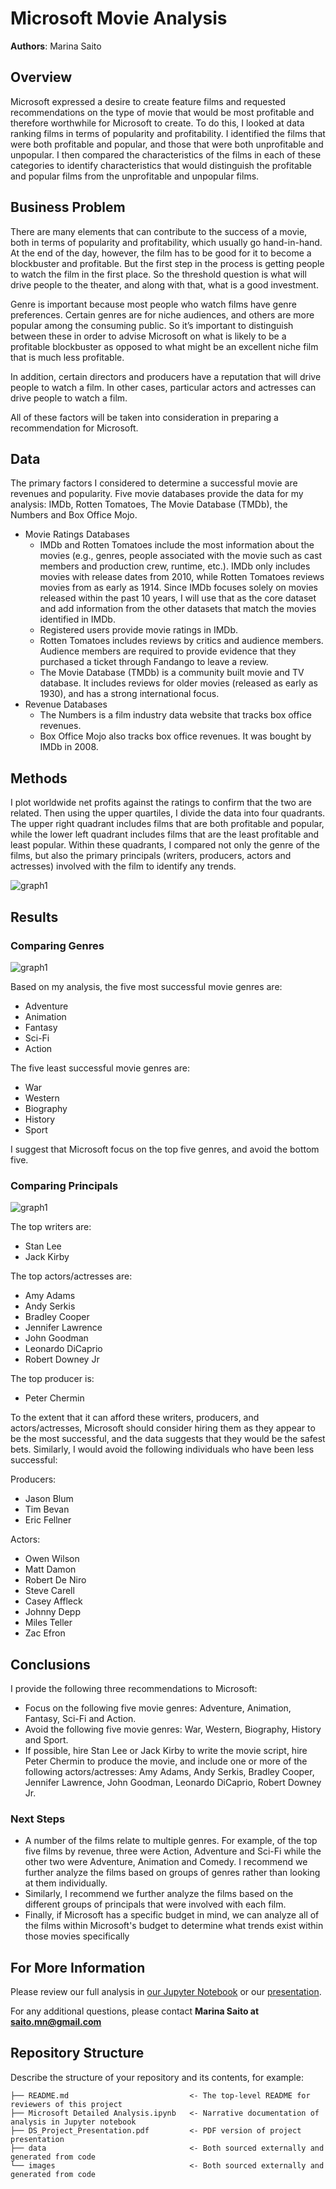 # Microsoft Movie Analysis

**Authors**: Marina Saito

## Overview

Microsoft expressed a desire to create feature films and requested recommendations on the type of movie that would be most profitable and therefore worthwhile for Microsoft to create.  To do this, I looked at data ranking films in terms of popularity and profitability.  I identified the films that were both profitable and popular, and those that were both unprofitable and unpopular.  I then compared the characteristics of the films in each of these categories to identify characteristics that would distinguish the profitable and popular films from the unprofitable and unpopular films.

## Business Problem

There are many elements that can contribute to the success of a movie, both in terms of popularity and profitability, which usually go hand-in-hand.  At the end of the day, however, the film has to be good for it to become a blockbuster and profitable.  But the first step in the process is getting people to watch the film in the first place.  So the threshold question is what will drive people to the theater, and along with that, what is a good investment.

Genre is important because most people who watch films have genre preferences.  Certain genres are for niche audiences, and others are more popular among the consuming public.  So it’s important to distinguish between these in order to advise Microsoft on what is likely to be a profitable blockbuster as opposed to what might be an excellent niche film that is much less profitable.

In addition, certain directors and producers have a reputation that will drive people to watch a film.  In other cases, particular actors and actresses can drive people to watch a film.

All of these factors will be taken into consideration in preparing a recommendation for Microsoft.

## Data

The primary factors I considered to determine a successful movie are revenues and popularity.  Five movie databases provide the data for my analysis:  IMDb, Rotten Tomatoes, The Movie Database (TMDb), the Numbers and Box Office Mojo.
 - Movie Ratings Databases
    - IMDb and Rotten Tomatoes include the most information about the movies (e.g., genres, people associated with the movie such as cast members and production crew, runtime, etc.).  IMDb only includes movies with release dates from 2010, while Rotten Tomatoes reviews movies from as early as 1914.  Since IMDb focuses solely on movies released within the past 10 years, I will use that as the core dataset and add information from the other datasets that match the movies identified in IMDb.
    - Registered users provide movie ratings in IMDb.
    - Rotten Tomatoes includes reviews by critics and audience members.  Audience members are required to provide evidence that they purchased a ticket through Fandango to leave a review.
    - The Movie Database (TMDb) is a community built movie and TV database.  It includes reviews for older movies (released as early as 1930), and has a strong international focus.
 - Revenue Databases
     - The Numbers is a film industry data website that tracks box office revenues.
     - Box Office Mojo also tracks box office revenues.  It was bought by IMDb in 2008.

## Methods

I plot worldwide net profits against the ratings to confirm that the two are related.  Then using the upper quartiles, I divide the data into four quadrants.  The upper right quadrant includes films that are both profitable and popular, while the lower left quadrant includes films that are the least profitable and least popular.  Within these quadrants, I compared not only the genre of the films, but also the primary principals (writers, producers, actors and actresses) involved with the film to identify any trends.

![graph1](./images/quadrants.png)

## Results

### Comparing Genres

![graph1](./images/genres.png)

Based on my analysis, the five most successful movie genres are:
 - Adventure
 - Animation
 - Fantasy
 - Sci-Fi
 - Action

The five least successful movie genres are:
- War
- Western
- Biography
- History
- Sport

I suggest that Microsoft focus on the top five genres, and avoid the bottom five.

### Comparing Principals

![graph1](./images/principals.png)

The top writers are:
- Stan Lee
- Jack Kirby

The top actors/actresses are:
 - Amy Adams
 - Andy Serkis
 - Bradley Cooper
 - Jennifer Lawrence
 - John Goodman
 - Leonardo DiCaprio
 - Robert Downey Jr
 
The top producer is:
 - Peter Chermin

To the extent that it can afford these writers, producers, and actors/actresses, Microsoft should consider hiring them as they appear to be the most successful, and the data suggests that they would be the safest bets.  Similarly, I would avoid the following individuals who have been less successful:

Producers:
 - Jason Blum
 - Tim Bevan
 - Eric Fellner
 
Actors:
 - Owen Wilson
 - Matt Damon
 - Robert De Niro
 - Steve Carell
 - Casey Affleck
 - Johnny Depp
 - Miles Teller
 - Zac Efron

## Conclusions

I provide the following three recommendations to Microsoft:
 - Focus on the following five movie genres: Adventure, Animation, Fantasy, Sci-Fi and Action.
 - Avoid the following five movie genres: War, Western, Biography, History and Sport.
 - If possible, hire Stan Lee or Jack Kirby to write the movie script, hire Peter Chermin to produce the movie, and include one or more of the following actors/actresses: Amy Adams, Andy Serkis, Bradley Cooper, Jennifer Lawrence, John Goodman, Leonardo DiCaprio, Robert Downey Jr.
 
### Next Steps
 - A number of the films relate to multiple genres.  For example, of the top five films by revenue, three were Action, Adventure and Sci-Fi while the other two were Adventure, Animation and Comedy.  I recommend we further analyze the films based on groups of genres rather than looking at them individually.
 - Similarly, I recommend we further analyze the films based on the different groups of principals that were involved with each film.
 - Finally, if Microsoft has a specific budget in mind, we can analyze all of the films within Microsoft's budget to determine what trends exist within those movies specifically



## For More Information

Please review our full analysis in [our Jupyter Notebook](./dsc-phase1-project-template.ipynb) or our [presentation](./DS_Project_Presentation.pdf).

For any additional questions, please contact **Marina Saito at saito.mn@gmail.com**

## Repository Structure

Describe the structure of your repository and its contents, for example:

```
├── README.md                           <- The top-level README for reviewers of this project
├── Microsoft Detailed Analysis.ipynb   <- Narrative documentation of analysis in Jupyter notebook
├── DS_Project_Presentation.pdf         <- PDF version of project presentation
├── data                                <- Both sourced externally and generated from code
└── images                              <- Both sourced externally and generated from code
```
